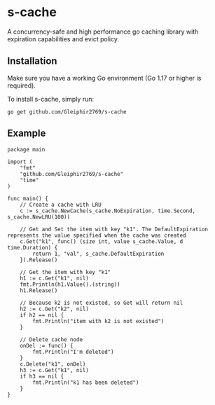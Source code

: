 # s-cache

A concurrency-safe and high performance go caching library with expiration capabilities and evict policy.

## Installation

Make sure you have a working Go environment (Go 1.17 or higher is required).

To install s-cache, simply run:

```
go get github.com/Gleiphir2769/s-cache
```

## Example

```golang
package main

import (
	"fmt"
	"github.com/Gleiphir2769/s-cache"
	"time"
)

func main() {
	// Create a cache with LRU
	c := s_cache.NewCache(s_cache.NoExpiration, time.Second, s_cache.NewLRU(100))

	// Get and Set the item with key "k1". The DefaultExpiration represents the value specified when the cache was created
	c.Get("k1", func() (size int, value s_cache.Value, d time.Duration) {
		return 1, "val", s_cache.DefaultExpiration
	}).Release()

	// Get the item with key "k1"
	h1 := c.Get("k1", nil)
	fmt.Println(h1.Value().(string))
	h1.Release()

	// Because k2 is not existed, so Get will return nil
	h2 := c.Get("k2", nil)
	if h2 == nil {
		fmt.Println("item with k2 is not existed")
	}

	// Delete cache node
	onDel := func() {
		fmt.Println("I'm deleted")
	}
	c.Delete("k1", onDel)
	h3 := c.Get("k1", nil)
	if h3 == nil {
		fmt.Println("k1 has been deleted")
	}
}
```
